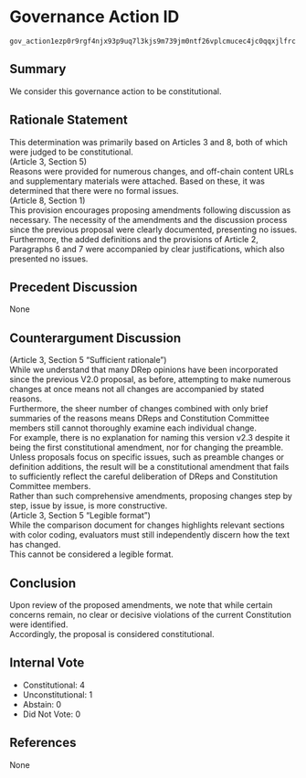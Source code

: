 # Governance Action ID  
`gov_action1ezp0r9rgf4njx93p9uq7l3kjs9m739jm0ntf26vplcmucec4jc0qqxjlfrc`  

## Summary  
We consider this governance action to be constitutional.  

## Rationale Statement  
This determination was primarily based on Articles 3 and 8, both of which were judged to be constitutional.  
(Article 3, Section 5)  
Reasons were provided for numerous changes, and off-chain content URLs and supplementary materials were attached. Based on these, it was determined that there were no formal issues.  
(Article 8, Section 1)  
This provision encourages proposing amendments following discussion as necessary. The necessity of the amendments and the discussion process since the previous proposal were clearly documented, presenting no issues.  
Furthermore, the added definitions and the provisions of Article 2, Paragraphs 6 and 7 were accompanied by clear justifications, which also presented no issues.  

## Precedent Discussion  
None  

## Counterargument Discussion  
(Article 3, Section 5 “Sufficient rationale”)  
While we understand that many DRep opinions have been incorporated since the previous V2.0 proposal, as before, attempting to make numerous changes at once means not all changes are accompanied by stated reasons.  
Furthermore, the sheer number of changes combined with only brief summaries of the reasons means DReps and Constitution Committee members still cannot thoroughly examine each individual change.  
For example, there is no explanation for naming this version v2.3 despite it being the first constitutional amendment, nor for changing the preamble.  
Unless proposals focus on specific issues, such as preamble changes or definition additions, the result will be a constitutional amendment that fails to sufficiently reflect the careful deliberation of DReps and Constitution Committee members.  
Rather than such comprehensive amendments, proposing changes step by step, issue by issue, is more constructive.  
(Article 3, Section 5 “Legible format”)  
While the comparison document for changes highlights relevant sections with color coding, evaluators must still independently discern how the text has changed.  
This cannot be considered a legible format.  

## Conclusion  
Upon review of the proposed amendments, we note that while certain concerns remain, no clear or decisive violations of the current Constitution were identified.  
Accordingly, the proposal is considered constitutional.  

## Internal Vote  
- Constitutional: 4  
- Unconstitutional: 1  
- Abstain: 0  
- Did Not Vote: 0  

## References  
None  
